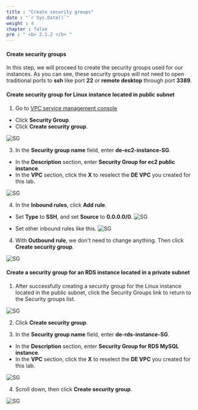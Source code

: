 ```yaml
---
title : "Create security groups"
date : "`r Sys.Date()`"
weight : 4
chapter : false
pre : " <b> 2.1.2 </b> "
---
```


#### Create security groups

In this step, we will proceed to create the security groups used for our instances. As you can see, these security groups will not need to open traditional ports to **ssh** like port **22** or **remote desktop** through port **3389**.

#### Create security group for Linux instance located in public subnet

1. Go to [VPC service management console](https://console.aws.amazon.com/vpc)
  + Click **Security Group**.
  + Click **Create security group**.

![SG](/images/2.prerequisite/04-create_security_group.png)

3. In the **Security group name** field, enter **de-ec2-instance-SG**.
  + In the **Description** section, enter **Security Group for ec2 public instance**.
  + In the **VPC** section, click the **X** to reselect the **DE VPC** you created for this lab.

![SG](/images/2.prerequisite/05-set_SG_name.png)

4. In the **Inbound rules**, click **Add rule**.
  + Set **Type** to **SSH**, and set **Source** to **0.0.0.0/0**.
  ![SG](/images/2.prerequisite/06_set_inbound_rule.png)
  
  + Set other inbound rules like this.
  ![SG](/images/2.prerequisite/07-set_other_inbound_rules.png)

4. With **Outbound rule**, we don't need to change anything. Then click **Create security group**.

![SG](/images/2.prerequisite/08-outbound_rules.png)

#### Create a security group for an RDS instance located in a private subnet

1. After successfully creating a security group for the Linux instance located in the public subnet, click the Security Groups link to return to the Security groups list.

![SG](/images/2.prerequisite/09-create_sg.png)

2. Click **Create security group**.

3. In the **Security group name** field, enter **de-rds-instance-SG**.
  + In the **Description** section, enter **Security Group for RDS MySQL instance**.
  + In the **VPC** section, click the **X** to reselect the **DE VPC** you created for this lab.

![SG](/images/2.prerequisite/10-set_SG_name.png)

4. Scroll down, then click **Create security group**.

![SG](/images/2.prerequisite/11-create_new_sg.png)